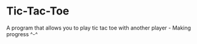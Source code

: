 # Tic-Tac-Toe
A program that allows you to play tic tac toe with another player - Making progress ^-^
